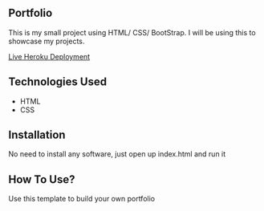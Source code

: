 ## Portfolio
This is my small project using HTML/ CSS/ BootStrap. I will be using this to showcase my projects.

[Live Heroku Deployment](https://myporfolio12.herokuapp.com/)





## Technologies Used 
* HTML
* CSS

## Installation
No need to install any software, just open up index.html and run it

## How To Use?
Use this template to build your own portfolio

